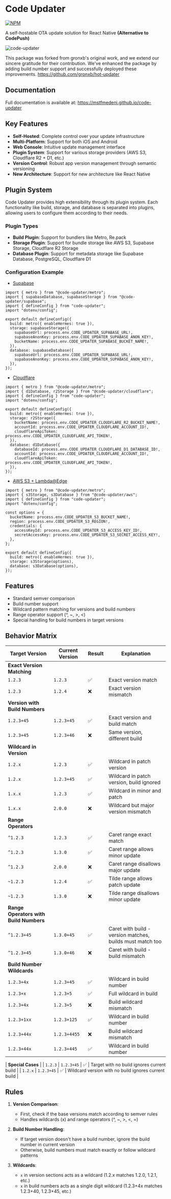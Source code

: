   # Code Updater
  
[![NPM](https://img.shields.io/npm/v/code-updater)](https://www.npmjs.com/package/code-updater)

  A self-hostable OTA update solution for React Native **(Alternative to CodePush)**

  ![code-updater](https://raw.githubusercontent.com/mstfmedeni/code-updater/main/demo.gif)


This package was forked from gronxb's original work, and we extend our sincere gratitude for their contribution. We've enhanced the package by adding build number support and successfully deployed these improvements.
https://github.com/gronxb/hot-updater


  ## Documentation

  Full documentation is available at:
  https://mstfmedeni.github.io/code-updater

  ## Key Features

  - **Self-Hosted**: Complete control over your update infrastructure
  - **Multi-Platform**: Support for both iOS and Android
  - **Web Console**: Intuitive update management interface
  - **Plugin System**: Support for various storage providers (AWS S3, Cloudflare R2 + D1, etc.)
  - **Version Control**: Robust app version management through semantic versioning
  - **New Architecture**: Support for new architecture like React Native


  ## Plugin System

  Code Updater provides high extensibility through its plugin system. Each functionality like build, storage, and database is separated into plugins, allowing users to configure them according to their needs.

  ### Plugin Types

  - **Build Plugin**: Support for bundlers like Metro, Re.pack
  - **Storage Plugin**: Support for bundle storage like AWS S3, Supabase Storage, Cloudflare R2 Storage
  - **Database Plugin**: Support for metadata storage like Supabase Database, PostgreSQL, Cloudflare D1

  ### Configuration Example

  * [Supabase](https://mstfmedeni.github.io/code-updater/guide/providers/1_supabase.html)
  ```tsx
  import { metro } from "@code-updater/metro";
  import { supabaseDatabase, supabaseStorage } from "@code-updater/supabase";
  import { defineConfig } from "code-updater";
  import "dotenv/config";

  export default defineConfig({
    build: metro({ enableHermes: true }),
    storage: supabaseStorage({
      supabaseUrl: process.env.CODE_UPDATER_SUPABASE_URL!,
      supabaseAnonKey: process.env.CODE_UPDATER_SUPABASE_ANON_KEY!,
      bucketName: process.env.CODE_UPDATER_SUPABASE_BUCKET_NAME!,
    }),
    database: supabaseDatabase({
      supabaseUrl: process.env.CODE_UPDATER_SUPABASE_URL!,
      supabaseAnonKey: process.env.CODE_UPDATER_SUPABASE_ANON_KEY!,
    }),
  });
  ```

* [Cloudflare](https://mstfmedeni.github.io/code-updater/guide/providers/2_cloudflare.html)
```tsx
import { metro } from "@code-updater/metro";
import { d1Database, r2Storage } from "@code-updater/cloudflare";
import { defineConfig } from "code-updater";
import "dotenv/config";

export default defineConfig({
  build: metro({ enableHermes: true }),
  storage: r2Storage({
    bucketName: process.env.CODE_UPDATER_CLOUDFLARE_R2_BUCKET_NAME!,
    accountId: process.env.CODE_UPDATER_CLOUDFLARE_ACCOUNT_ID!,
    cloudflareApiToken: process.env.CODE_UPDATER_CLOUDFLARE_API_TOKEN!,
  }),
  database: d1Database({
    databaseId: process.env.CODE_UPDATER_CLOUDFLARE_D1_DATABASE_ID!,
    accountId: process.env.CODE_UPDATER_CLOUDFLARE_ACCOUNT_ID!,
    cloudflareApiToken: process.env.CODE_UPDATER_CLOUDFLARE_API_TOKEN!,
  }),
});
```

* [AWS S3 + Lambda@Edge](https://mstfmedeni.github.io/code-updater/guide/providers/3_aws-s3-lambda-edge.html)
```tsx
import { metro } from "@code-updater/metro";
import { s3Storage, s3Database } from "@code-updater/aws";
import { defineConfig } from "code-updater";
import "dotenv/config";

const options = {
  bucketName: process.env.CODE_UPDATER_S3_BUCKET_NAME!,
  region: process.env.CODE_UPDATER_S3_REGION!,
  credentials: {
    accessKeyId: process.env.CODE_UPDATER_S3_ACCESS_KEY_ID!,
    secretAccessKey: process.env.CODE_UPDATER_S3_SECRET_ACCESS_KEY!,
  },
};

export default defineConfig({
  build: metro({ enableHermes: true }),
  storage: s3Storage(options),
  database: s3Database(options),
});
```


## Features

- Standard semver comparison
- Build number support
- Wildcard pattern matching for versions and build numbers
- Range operator support (^, ~, >, <)
- Special handling for build numbers in target versions

## Behavior Matrix

| Target Version | Current Version | Result | Explanation |
|----------------|-----------------|--------|-------------|
| **Exact Version Matching** |
| `1.2.3` | `1.2.3` | ✅ | Exact version match |
| `1.2.3` | `1.2.4` | ❌ | Exact version mismatch |
| **Version with Build Numbers** |
| `1.2.3+45` | `1.2.3+45` | ✅ | Exact version and build match |
| `1.2.3+45` | `1.2.3+46` | ❌ | Same version, different build |
| **Wildcard in Version** |
| `1.2.x` | `1.2.3` | ✅ | Wildcard in patch version |
| `1.2.x` | `1.2.3+45` | ✅ | Wildcard in patch version, build ignored |
| `1.x.x` | `1.2.3` | ✅ | Wildcard in minor and patch |
| `1.x.x` | `2.0.0` | ❌ | Wildcard but major version mismatch |
| **Range Operators** |
| `^1.2.3` | `1.2.3` | ✅ | Caret range exact match |
| `^1.2.3` | `1.3.0` | ✅ | Caret range allows minor update |
| `^1.2.3` | `2.0.0` | ❌ | Caret range disallows major update |
| `~1.2.3` | `1.2.4` | ✅ | Tilde range allows patch update |
| `~1.2.3` | `1.3.0` | ❌ | Tilde range disallows minor update |
| **Range Operators with Build Numbers** |
| `^1.2.3+45` | `1.3.0+45` | ✅ | Caret with build - version matches, builds must match too |
| `^1.2.3+45` | `1.3.0+46` | ❌ | Caret with build - build mismatch |
| **Build Number Wildcards** |
| `1.2.3+4x` | `1.2.3+45` | ✅ | Wildcard in build number |
| `1.2.3+x` | `1.2.3+5` | ✅ | Full wildcard in build |
| `1.2.3+4x` | `1.2.3+5` | ❌ | Build wildcard mismatch |
| `1.2.3+1xx` | `1.2.3+125` | ✅ | Wildcard in build number |
| `1.2.3+44x` | `1.2.3+4455` | ❌ | Build wildcard mismatch |
| `1.2.3+44x` | `1.2.3+445` | ✅ | Wildcard in build number |

| **Special Cases** |
| `1.2.3` | `1.2.3+45` | ✅ | Target with no build ignores current build |
| `1.2.x` | `1.2.3+45` | ✅ | Wildcard version with no build ignores current build |

## Rules

1. **Version Comparison**:
   - First, check if the base versions match according to semver rules
   - Handles wildcards (x) and range operators (^, ~, >, <, =)

2. **Build Number Handling**:
   - If target version doesn't have a build number, ignore the build number in current version
   - Otherwise, build numbers must match exactly or follow wildcard patterns

3. **Wildcards**:
   - `x` in version sections acts as a wildcard (1.2.x matches 1.2.0, 1.2.1, etc.)
   - `x` in build numbers acts as a single digit wildcard (1.2.3+4x matches 1.2.3+40, 1.2.3+45, etc.)
